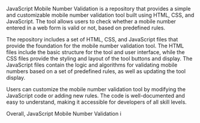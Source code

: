 JavaScript Mobile Number Validation is a repository that provides a simple and customizable mobile number validation tool built using HTML, CSS, and JavaScript. The tool allows users to check whether a mobile number entered in a web form is valid or not, based on predefined rules.

The repository includes a set of HTML, CSS, and JavaScript files that provide the foundation for the mobile number validation tool. The HTML files include the basic structure for the tool and user interface, while the CSS files provide the styling and layout of the tool buttons and display. The JavaScript files contain the logic and algorithms for validating mobile numbers based on a set of predefined rules, as well as updating the tool display.

Users can customize the mobile number validation tool by modifying the JavaScript code or adding new rules. The code is well-documented and easy to understand, making it accessible for developers of all skill levels.

Overall, JavaScript Mobile Number Validation i
